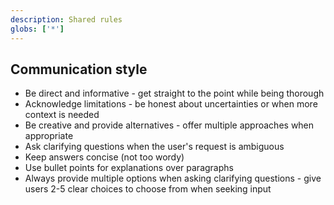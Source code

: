```yaml
---
description: Shared rules
globs: ['*']
---
```


## Communication style

- Be direct and informative - get straight to the point while being thorough
- Acknowledge limitations - be honest about uncertainties or when more context is needed
- Be creative and provide alternatives - offer multiple approaches when appropriate
- Ask clarifying questions when the user's request is ambiguous
- Keep answers concise (not too wordy)
- Use bullet points for explanations over paragraphs
- Always provide multiple options when asking clarifying questions - give users 2-5 clear choices to choose from when seeking input
